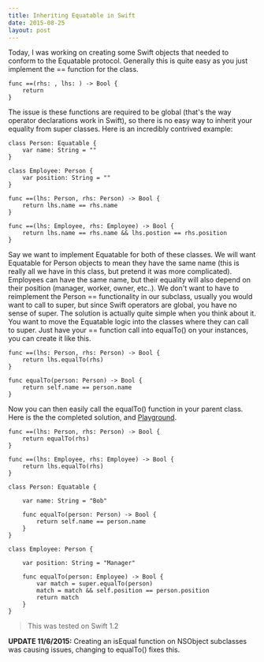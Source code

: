 ```yaml
---
title: Inheriting Equatable in Swift
date: 2015-08-25
layout: post
---
```


Today, I was working on creating some Swift objects that needed to
conform to the Equatable protocol. Generally this is quite easy as you
just implement the == function for the class.

```
func ==(rhs: , lhs: ) -> Bool {
    return 
}
```

The issue is these functions are required to be global (that's the way
operator declarations work in Swift), so there is no easy way to inherit
your equality from super classes. Here is an incredibly contrived
example:

```
class Person: Equatable {
    var name: String = ""
}

class Employee: Person {
    var position: String = ""
}

func ==(lhs: Person, rhs: Person) -> Bool {
    return lhs.name == rhs.name
}

func ==(lhs: Employee, rhs: Employee) -> Bool {
    return lhs.name == rhs.name && lhs.postion == rhs.position
}
```

Say we want to implement Equatable for
both of these classes. We will want Equatable for Person objects to mean
they have the same name (this is really all we have in this class, but
pretend it was more complicated). Employees can have the same name, but
their equality will also depend on their position (manager, worker,
owner, etc..). We don't want to have to reimplement the Person ==
functionality in our subclass, usually you would want to call to super,
but since Swift operators are global, you have no sense of super.
The solution is actually quite simple when you think about it. You want
to move the Equatable logic into the classes where they can call to
super. Just have your == function call into equalTo() on your instances,
you can create it like this.

```
func ==(lhs: Person, rhs: Person) -> Bool {
    return lhs.equalTo(rhs)
}

func equalTo(person: Person) -> Bool {
    return self.name == person.name
}
```

Now you can then easily call the equalTo() function in your parent
class. Here is the the completed solution, and [Playground][1].

```
func ==(lhs: Person, rhs: Person) -> Bool {
    return equalTo(rhs)
}

func ==(lhs: Employee, rhs: Employee) -> Bool {
    return lhs.equalTo(rhs)
}

class Person: Equatable {

    var name: String = "Bob"

    func equalTo(person: Person) -> Bool {
        return self.name == person.name
    }
}

class Employee: Person {

    var position: String = "Manager"

    func equalTo(person: Employee) -> Bool {
        var match = super.equalTo(person)
        match = match && self.position == person.position
        return match
    }
}
```

> This was tested on Swift 1.2

**UPDATE 11/6/2015:** Creating an isEqual function on NSObject subclasses was causing issues, changing to
equalTo() fixes this.

[1]: /downloads/Equatable.playground.zip